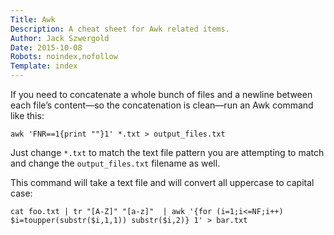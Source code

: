 ```yaml
---
Title: Awk
Description: A cheat sheet for Awk related items.
Author: Jack Szwergold
Date: 2015-10-08
Robots: noindex,nofollow
Template: index
---
```


If you need to concatenate a whole bunch of files and a newline between each file’s content—so the concatenation is clean—run an Awk command like this:

    awk 'FNR==1{print ""}1' *.txt > output_files.txt

Just change `*.txt` to match the text file pattern you are attempting to match and change the `output_files.txt` filename as well.

This command will take a text file and will convert all uppercase to capital case:

    cat foo.txt | tr "[A-Z]" "[a-z]"  | awk '{for (i=1;i<=NF;i++) $i=toupper(substr($i,1,1)) substr($i,2)} 1' > bar.txt
